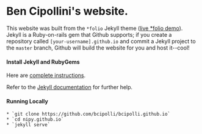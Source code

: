 # Ben Cipollini's website.

This website was built from the `*folio` Jekyll theme (<a href="http://liabogoev.com/-folio">live *folio demo</a>). Jekyll is a Ruby-on-rails gem that Github supports; if you create a repository called `[your-username].github.io` and commit a Jekyll project to the `master` branch, Github will build the website for you and host it--cool!

#### Install Jekyll and RubyGems

Here are [complete instructions](https://help.github.com/articles/using-jekyll-with-pages/#installing-jekyll).

Refer to the [Jekyll documentation](http://jekyllrb.com) for further help.


#### Running Locally
    * `git clone https://github.com/bcipolli/bcipolli.github.io` 
    * `cd nipy.github.io`
    * `jekyll serve`

